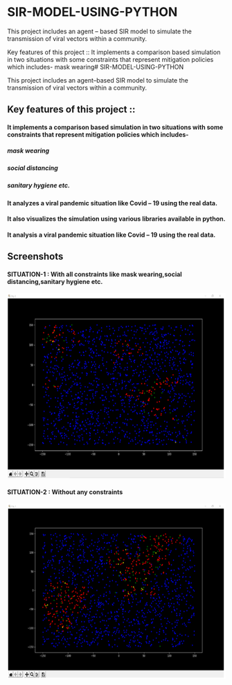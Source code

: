 # SIR-MODEL-USING-PYTHON
This project includes an agent – based SIR model to simulate the transmission of viral vectors within a community.

Key features of this project :: 
It implements a comparison based simulation in two situations with some constraints that represent mitigation policies which includes-
    mask wearing# SIR-MODEL-USING-PYTHON

This project includes an agent–based SIR model to simulate the transmission of viral vectors within a community.

##  Key features of this project :: 
#### It implements a comparison based simulation in two situations with some constraints that represent mitigation policies which includes-
#####           mask wearing
#####           social distancing 
#####           sanitary hygiene etc.       
#### It analyzes a viral pandemic situation like Covid – 19 using the real data.
#### It also visualizes the simulation using various libraries available in python.
#### It analysis a viral pandemic situation like Covid – 19 using the real data.

## Screenshots
 
  
 #### SITUATION-1 : With all constraints like mask wearing,social distancing,sanitary hygiene etc. 
 ![](city_1_with_constraints.png)
 #### SITUATION-2 : Without any constraints 
 ![](city_1_without_constraints.png)
 


